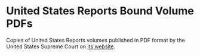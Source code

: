 United States Reports Bound Volume PDFs
=======================================

Copies of United States Reports volumes published in PDF format by the United States Supreme Court on [its website](http://www.supremecourt.gov/opinions/boundvolumes.aspx).
